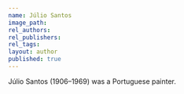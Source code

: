 ```yaml
---
name: Júlio Santos
image_path:
rel_authors:
rel_publishers:
rel_tags:
layout: author
published: true
---
```


Júlio Santos (1906–1969) was a Portuguese painter.
